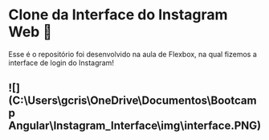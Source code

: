 # Clone da Interface do Instagram Web 🚀

Esse é o repositório foi desenvolvido na aula de Flexbox, na qual fizemos a interface de login do Instagram! 

## ![](C:\Users\gcris\OneDrive\Documentos\Bootcamp Angular\Instagram_Interface\img\interface.PNG)
